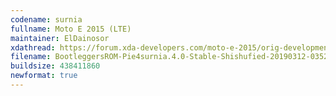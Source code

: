 ```yaml
---
codename: surnia
fullname: Moto E 2015 (LTE)
maintainer: ElDainosor
xdathread: https://forum.xda-developers.com/moto-e-2015/orig-development/rom-bootleggers-rom-moto-e-2015-lte-t3725351
filename: BootleggersROM-Pie4surnia.4.0-Stable-Shishufied-20190312-035214.zip
buildsize: 438411860
newformat: true
---
```

